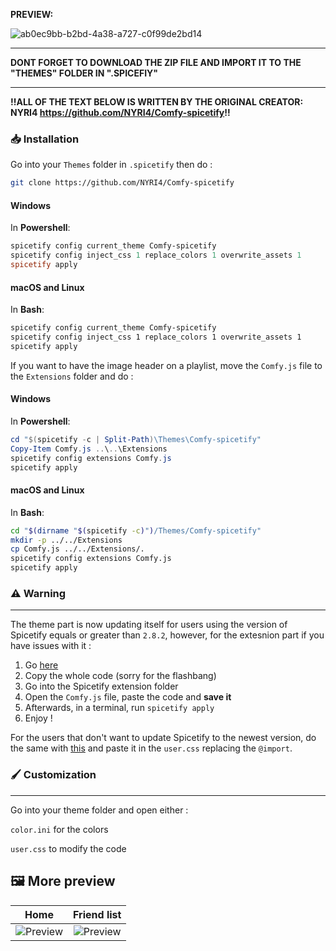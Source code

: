 **PREVIEW:**

![ab0ec9bb-b2bd-4a38-a727-c0f99de2bd14](https://user-images.githubusercontent.com/57992120/149066086-a83c7e5e-0da7-4990-911f-17a1e4a5bc99.jpg)

---
**DONT FORGET TO DOWNLOAD THE ZIP FILE AND IMPORT IT TO THE "THEMES" FOLDER IN ".SPICEFIY"**

---
**!!ALL OF THE TEXT BELOW IS WRITTEN BY THE ORIGINAL CREATOR: NYRI4 https://github.com/NYRI4/Comfy-spicetify!!**

### 📥 Installation

Go into your `Themes` folder in `.spicetify` then do :
```sh
git clone https://github.com/NYRI4/Comfy-spicetify
```

#### Windows
In **Powershell**:
```powershell
spicetify config current_theme Comfy-spicetify
spicetify config inject_css 1 replace_colors 1 overwrite_assets 1
spicetify apply
```

#### macOS and Linux
In **Bash**:
```bash
spicetify config current_theme Comfy-spicetify
spicetify config inject_css 1 replace_colors 1 overwrite_assets 1
spicetify apply
```

If you want to have the image header on a playlist, move the `Comfy.js` file to the `Extensions` folder and do :

#### Windows
In **Powershell**:
```powershell
cd "$(spicetify -c | Split-Path)\Themes\Comfy-spicetify"
Copy-Item Comfy.js ..\..\Extensions
spicetify config extensions Comfy.js
spicetify apply
```

#### macOS and Linux
In **Bash**:
```bash
cd "$(dirname "$(spicetify -c)")/Themes/Comfy-spicetify"
mkdir -p ../../Extensions
cp Comfy.js ../../Extensions/.
spicetify config extensions Comfy.js
spicetify apply
```

### ⚠️️ Warning

---

The theme part is now updating itself for users using the version of Spicetify equals or greater than `2.8.2`, however, for the extesnion part if you have issues with it : 

1. Go [here](https://nyri4.github.io/Comfy-spicetify/Comfy.js)
2. Copy the whole code (sorry for the flashbang)
3. Go into the Spicetify extension folder
4. Open the `Comfy.js` file, paste the code and **save it**
4. Afterwards, in a terminal, run `spicetify apply`
5. Enjoy !

For the users that don't want to update Spicetify to the newest version, do the same with [this](https://nyri4.github.io/Comfy-spicetify/Comfy.js) and paste it in the `user.css` replacing the `@import`.

### 🖌️ Customization

---

Go into your theme folder and open either :

`color.ini` for the colors

`user.css` to modify the code

## 🖼️ More preview

| Home | Friend list
| :---------: | :---------:
| ![Preview](https://nyri4.github.io/Comfy-spicetify/assets/home.png)  | ![Preview](https://nyri4.github.io/Comfy-spicetify/assets/friend-list.png)
